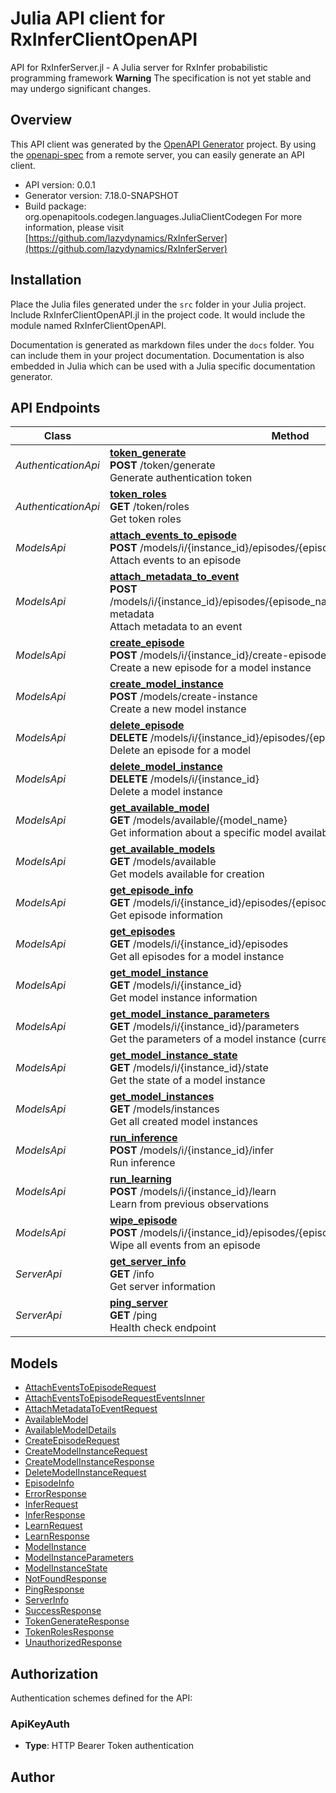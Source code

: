 # Julia API client for RxInferClientOpenAPI

API for RxInferServer.jl - A Julia server for RxInfer probabilistic programming framework
**Warning** The specification is not yet stable and may undergo significant changes.


## Overview
This API client was generated by the [OpenAPI Generator](https://openapi-generator.tech) project.  By using the [openapi-spec](https://openapis.org) from a remote server, you can easily generate an API client.

- API version: 0.0.1
- Generator version: 7.18.0-SNAPSHOT
- Build package: org.openapitools.codegen.languages.JuliaClientCodegen
For more information, please visit [https://github.com/lazydynamics/RxInferServer](https://github.com/lazydynamics/RxInferServer)


## Installation
Place the Julia files generated under the `src` folder in your Julia project. Include RxInferClientOpenAPI.jl in the project code.
It would include the module named RxInferClientOpenAPI.

Documentation is generated as markdown files under the `docs` folder. You can include them in your project documentation.
Documentation is also embedded in Julia which can be used with a Julia specific documentation generator.

## API Endpoints

Class | Method
------------ | -------------
*AuthenticationApi* | [**token_generate**](docs/AuthenticationApi.md#token_generate)<br/>**POST** /token/generate<br/>Generate authentication token
*AuthenticationApi* | [**token_roles**](docs/AuthenticationApi.md#token_roles)<br/>**GET** /token/roles<br/>Get token roles
*ModelsApi* | [**attach_events_to_episode**](docs/ModelsApi.md#attach_events_to_episode)<br/>**POST** /models/i/{instance_id}/episodes/{episode_name}/attach-events<br/>Attach events to an episode
*ModelsApi* | [**attach_metadata_to_event**](docs/ModelsApi.md#attach_metadata_to_event)<br/>**POST** /models/i/{instance_id}/episodes/{episode_name}/events/{event_id}/attach-metadata<br/>Attach metadata to an event
*ModelsApi* | [**create_episode**](docs/ModelsApi.md#create_episode)<br/>**POST** /models/i/{instance_id}/create-episode<br/>Create a new episode for a model instance
*ModelsApi* | [**create_model_instance**](docs/ModelsApi.md#create_model_instance)<br/>**POST** /models/create-instance<br/>Create a new model instance
*ModelsApi* | [**delete_episode**](docs/ModelsApi.md#delete_episode)<br/>**DELETE** /models/i/{instance_id}/episodes/{episode_name}<br/>Delete an episode for a model
*ModelsApi* | [**delete_model_instance**](docs/ModelsApi.md#delete_model_instance)<br/>**DELETE** /models/i/{instance_id}<br/>Delete a model instance
*ModelsApi* | [**get_available_model**](docs/ModelsApi.md#get_available_model)<br/>**GET** /models/available/{model_name}<br/>Get information about a specific model available for creation
*ModelsApi* | [**get_available_models**](docs/ModelsApi.md#get_available_models)<br/>**GET** /models/available<br/>Get models available for creation
*ModelsApi* | [**get_episode_info**](docs/ModelsApi.md#get_episode_info)<br/>**GET** /models/i/{instance_id}/episodes/{episode_name}<br/>Get episode information
*ModelsApi* | [**get_episodes**](docs/ModelsApi.md#get_episodes)<br/>**GET** /models/i/{instance_id}/episodes<br/>Get all episodes for a model instance
*ModelsApi* | [**get_model_instance**](docs/ModelsApi.md#get_model_instance)<br/>**GET** /models/i/{instance_id}<br/>Get model instance information
*ModelsApi* | [**get_model_instance_parameters**](docs/ModelsApi.md#get_model_instance_parameters)<br/>**GET** /models/i/{instance_id}/parameters<br/>Get the parameters of a model instance (current episode)
*ModelsApi* | [**get_model_instance_state**](docs/ModelsApi.md#get_model_instance_state)<br/>**GET** /models/i/{instance_id}/state<br/>Get the state of a model instance
*ModelsApi* | [**get_model_instances**](docs/ModelsApi.md#get_model_instances)<br/>**GET** /models/instances<br/>Get all created model instances
*ModelsApi* | [**run_inference**](docs/ModelsApi.md#run_inference)<br/>**POST** /models/i/{instance_id}/infer<br/>Run inference
*ModelsApi* | [**run_learning**](docs/ModelsApi.md#run_learning)<br/>**POST** /models/i/{instance_id}/learn<br/>Learn from previous observations
*ModelsApi* | [**wipe_episode**](docs/ModelsApi.md#wipe_episode)<br/>**POST** /models/i/{instance_id}/episodes/{episode_name}/wipe<br/>Wipe all events from an episode
*ServerApi* | [**get_server_info**](docs/ServerApi.md#get_server_info)<br/>**GET** /info<br/>Get server information
*ServerApi* | [**ping_server**](docs/ServerApi.md#ping_server)<br/>**GET** /ping<br/>Health check endpoint


## Models

 - [AttachEventsToEpisodeRequest](docs/AttachEventsToEpisodeRequest.md)
 - [AttachEventsToEpisodeRequestEventsInner](docs/AttachEventsToEpisodeRequestEventsInner.md)
 - [AttachMetadataToEventRequest](docs/AttachMetadataToEventRequest.md)
 - [AvailableModel](docs/AvailableModel.md)
 - [AvailableModelDetails](docs/AvailableModelDetails.md)
 - [CreateEpisodeRequest](docs/CreateEpisodeRequest.md)
 - [CreateModelInstanceRequest](docs/CreateModelInstanceRequest.md)
 - [CreateModelInstanceResponse](docs/CreateModelInstanceResponse.md)
 - [DeleteModelInstanceRequest](docs/DeleteModelInstanceRequest.md)
 - [EpisodeInfo](docs/EpisodeInfo.md)
 - [ErrorResponse](docs/ErrorResponse.md)
 - [InferRequest](docs/InferRequest.md)
 - [InferResponse](docs/InferResponse.md)
 - [LearnRequest](docs/LearnRequest.md)
 - [LearnResponse](docs/LearnResponse.md)
 - [ModelInstance](docs/ModelInstance.md)
 - [ModelInstanceParameters](docs/ModelInstanceParameters.md)
 - [ModelInstanceState](docs/ModelInstanceState.md)
 - [NotFoundResponse](docs/NotFoundResponse.md)
 - [PingResponse](docs/PingResponse.md)
 - [ServerInfo](docs/ServerInfo.md)
 - [SuccessResponse](docs/SuccessResponse.md)
 - [TokenGenerateResponse](docs/TokenGenerateResponse.md)
 - [TokenRolesResponse](docs/TokenRolesResponse.md)
 - [UnauthorizedResponse](docs/UnauthorizedResponse.md)


<a id="authorization"></a>
## Authorization

Authentication schemes defined for the API:
<a id="ApiKeyAuth"></a>
### ApiKeyAuth
- **Type**: HTTP Bearer Token authentication

## Author



